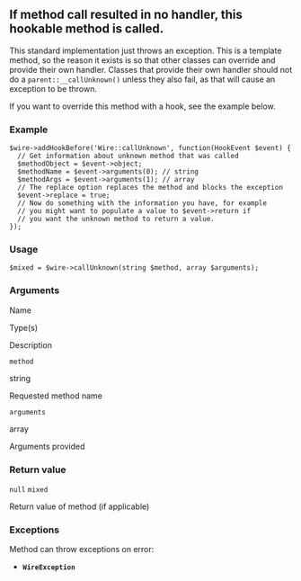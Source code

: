 If method call resulted in no handler, this hookable method is called.
----------------------------------------------------------------------

This standard implementation just throws an exception. This is a template method, so the reason it exists is so that other classes can override and provide their own handler. Classes that provide their own handler should not do a `parent::__callUnknown()` unless they also fail, as that will cause an exception to be thrown.

If you want to override this method with a hook, see the example below.

### Example

    $wire->addHookBefore('Wire::callUnknown', function(HookEvent $event) {
      // Get information about unknown method that was called
      $methodObject = $event->object;
      $methodName = $event->arguments(0); // string
      $methodArgs = $event->arguments(1); // array
      // The replace option replaces the method and blocks the exception
      $event->replace = true;
      // Now do something with the information you have, for example
      // you might want to populate a value to $event->return if
      // you want the unknown method to return a value.
    }); 

### Usage

    $mixed = $wire->callUnknown(string $method, array $arguments);

### Arguments

Name

Type(s)

Description

`method`

string

Requested method name

`arguments`

array

Arguments provided

### Return value

`null` `mixed`

Return value of method (if applicable)

### Exceptions

Method can throw exceptions on error:

*   **`WireException`**
    

